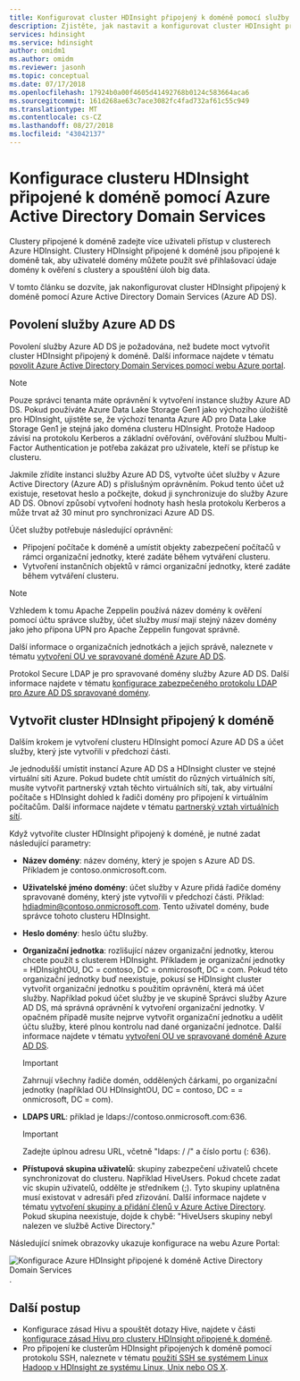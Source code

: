 ```yaml
---
title: Konfigurovat cluster HDInsight připojený k doméně pomocí služby Azure AD DS
description: Zjistěte, jak nastavit a konfigurovat cluster HDInsight připojený k doméně pomocí Azure Active Directory Domain Services
services: hdinsight
ms.service: hdinsight
author: omidm1
ms.author: omidm
ms.reviewer: jasonh
ms.topic: conceptual
ms.date: 07/17/2018
ms.openlocfilehash: 17924b0a00f4605d41492768b0124c583664aca6
ms.sourcegitcommit: 161d268ae63c7ace3082fc4fad732af61c55c949
ms.translationtype: MT
ms.contentlocale: cs-CZ
ms.lasthandoff: 08/27/2018
ms.locfileid: "43042137"
---
```

# <a name="configure-a-domain-joined-hdinsight-cluster-by-using-azure-active-directory-domain-services"></a>Konfigurace clusteru HDInsight připojené k doméně pomocí Azure Active Directory Domain Services

Clustery připojené k doméně zadejte více uživateli přístup v clusterech Azure HDInsight. Clustery HDInsight připojené k doméně jsou připojené k doméně tak, aby uživatelé domény můžete použít své přihlašovací údaje domény k ověření s clustery a spouštění úloh big data. 

V tomto článku se dozvíte, jak nakonfigurovat cluster HDInsight připojený k doméně pomocí Azure Active Directory Domain Services (Azure AD DS).

## <a name="enable-azure-ad-ds"></a>Povolení služby Azure AD DS

Povolení služby Azure AD DS je požadována, než budete moct vytvořit cluster HDInsight připojený k doméně. Další informace najdete v tématu [povolit Azure Active Directory Domain Services pomocí webu Azure portal](../../active-directory-domain-services/active-directory-ds-getting-started.md). 

> [!NOTE]
> Pouze správci tenanta máte oprávnění k vytvoření instance služby Azure AD DS. Pokud používáte Azure Data Lake Storage Gen1 jako výchozího úložiště pro HDInsight, ujistěte se, že výchozí tenanta Azure AD pro Data Lake Storage Gen1 je stejná jako doména clusteru HDInsight. Protože Hadoop závisí na protokolu Kerberos a základní ověřování, ověřování službou Multi-Factor Authentication je potřeba zakázat pro uživatele, kteří se přístup ke clusteru.

Jakmile zřídíte instanci služby Azure AD DS, vytvořte účet služby v Azure Active Directory (Azure AD) s příslušným oprávněním. Pokud tento účet už existuje, resetovat heslo a počkejte, dokud ji synchronizuje do služby Azure AD DS. Obnoví způsobí vytvoření hodnoty hash hesla protokolu Kerberos a může trvat až 30 minut pro synchronizaci Azure AD DS. 

Účet služby potřebuje následující oprávnění:

- Připojení počítače k doméně a umístit objekty zabezpečení počítačů v rámci organizační jednotky, které zadáte během vytváření clusteru.
- Vytvoření instančních objektů v rámci organizační jednotky, které zadáte během vytváření clusteru.

> [!NOTE]
> Vzhledem k tomu Apache Zeppelin používá název domény k ověření pomocí účtu správce služby, účet služby *musí* mají stejný název domény jako jeho přípona UPN pro Apache Zeppelin fungovat správně.

Další informace o organizačních jednotkách a jejich správě, naleznete v tématu [vytvoření OU ve spravované doméně Azure AD DS](../../active-directory-domain-services/active-directory-ds-admin-guide-create-ou.md). 

Protokol Secure LDAP je pro spravované domény služby Azure AD DS. Další informace najdete v tématu [konfigurace zabezpečeného protokolu LDAP pro Azure AD DS spravované domény](../../active-directory-domain-services/active-directory-ds-admin-guide-configure-secure-ldap.md).

## <a name="create-a-domain-joined-hdinsight-cluster"></a>Vytvořit cluster HDInsight připojený k doméně

Dalším krokem je vytvoření clusteru HDInsight pomocí Azure AD DS a účet služby, který jste vytvořili v předchozí části.

Je jednodušší umístit instancí Azure AD DS a HDInsight cluster ve stejné virtuální síti Azure. Pokud budete chtít umístit do různých virtuálních sítí, musíte vytvořit partnerský vztah těchto virtuálních sítí, tak, aby virtuální počítače s HDInsight dohled k řadiči domény pro připojení k virtuálním počítačům. Další informace najdete v tématu [partnerský vztah virtuálních sítí](../../virtual-network/virtual-network-peering-overview.md).

Když vytvoříte cluster HDInsight připojený k doméně, je nutné zadat následující parametry:

- **Název domény**: název domény, který je spojen s Azure AD DS. Příkladem je contoso.onmicrosoft.com.

- **Uživatelské jméno domény**: účet služby v Azure přidá řadiče domény spravované domény, který jste vytvořili v předchozí části. Příklad: hdiadmin@contoso.onmicrosoft.com. Tento uživatel domény, bude správce tohoto clusteru HDInsight.

- **Heslo domény**: heslo účtu služby.

- **Organizační jednotka**: rozlišující název organizační jednotky, kterou chcete použít s clusterem HDInsight. Příkladem je organizační jednotky = HDInsightOU, DC = contoso, DC = onmicrosoft, DC = com. Pokud této organizační jednotky buď neexistuje, pokusí se HDInsight cluster vytvořit organizační jednotku s použitím oprávnění, která má účet služby. Například pokud účet služby je ve skupině Správci služby Azure AD DS, má správná oprávnění k vytvoření organizační jednotky. V opačném případě musíte nejprve vytvořit organizační jednotku a udělit účtu služby, které plnou kontrolu nad dané organizační jednotce. Další informace najdete v tématu [vytvoření OU ve spravované doméně Azure AD DS](../../active-directory-domain-services/active-directory-ds-admin-guide-create-ou.md).

    > [!IMPORTANT]
    > Zahrnují všechny řadiče domén, oddělených čárkami, po organizační jednotky (například OU HDInsightOU, DC = contoso, DC = = onmicrosoft, DC = com).

- **LDAPS URL**: příklad je ldaps://contoso.onmicrosoft.com:636.

    > [!IMPORTANT]
    > Zadejte úplnou adresu URL, včetně "ldaps: / /" a číslo portu (: 636).

- **Přístupová skupina uživatelů**: skupiny zabezpečení uživatelů chcete synchronizovat do clusteru. Například HiveUsers. Pokud chcete zadat víc skupin uživatelů, oddělte je středníkem (;). Tyto skupiny uplatněna musí existovat v adresáři před zřizování. Další informace najdete v tématu [vytvoření skupiny a přidání členů v Azure Active Directory](../../active-directory/fundamentals/active-directory-groups-create-azure-portal.md). Pokud skupina neexistuje, dojde k chybě: "HiveUsers skupiny nebyl nalezen ve službě Active Directory."

Následující snímek obrazovky ukazuje konfigurace na webu Azure Portal:

   ![Konfigurace Azure HDInsight připojené k doméně Active Directory Domain Services](./media/apache-domain-joined-configure-using-azure-adds/hdinsight-domain-joined-configuration-azure-aads-portal.png).


## <a name="next-steps"></a>Další postup
* Konfigurace zásad Hivu a spouštět dotazy Hive, najdete v části [konfigurace zásad Hivu pro clustery HDInsight připojené k doméně](apache-domain-joined-run-hive.md).
* Pro připojení ke clusterům HDInsight připojených k doméně pomocí protokolu SSH, naleznete v tématu [použití SSH se systémem Linux Hadoop v HDInsight ze systému Linux, Unix nebo OS X](../hdinsight-hadoop-linux-use-ssh-unix.md#domainjoined).

